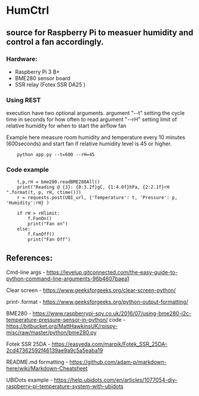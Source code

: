 # HumCtrl

## source for Raspberry Pi to measuer humidity and control a fan accordingly.

### Hardware:
* Raspberry Pi 3 B+
* BME280 sensor board 
* SSR relay (Fotex SSR DA25 )

### Using REST
execution have two optional arguments.
argument "--t" setting the cycle time in seconds for how often to read
argument "--rH" setting limit of relative humidity for when to start the airflow fan

Example here measure room humidity and temperature every 10 minutes (600seconds) and start fan if relative humidity level is 45 or higher.
``` funciton call example
    python app.py --t=600 --rH=45
```

### Code example
```
    t,p,rH = bme280.readBME280All()
    print("Reading @ {3}: {0:3.2f}gC, {1:4.0f}hPa, {2:2.1f}rH   ".format(t, p, rH, ctime())) 
    r = requests.post(UBI_url, {'Temperature': t, 'Pressure': p, 'Humidity':rH} )

    if rH > rHlimit:
        f.FanOn()
        print("Fan on")
    else:
        f.FanOff()
        print("Fan Off")
```

## References:

Cmd-line args - https://levelup.gitconnected.com/the-easy-guide-to-python-command-line-arguments-96b4607baea1

Clear screen - https://www.geeksforgeeks.org/clear-screen-python/

print-.format - https://www.geeksforgeeks.org/python-output-formatting/

BME280 - https://www.raspberrypi-spy.co.uk/2016/07/using-bme280-i2c-temperature-pressure-sensor-in-python/
code - https://bitbucket.org/MattHawkinsUK/rpispy-misc/raw/master/python/bme280.py

Fotek SSR 25DA - https://easyeda.com/marpik/Fotek_SSR_25DA-2cd47362592f46139ae9a9c5a5eaba19

README.md formatting - https://github.com/adam-p/markdown-here/wiki/Markdown-Cheatsheet

UBIDots example - https://help.ubidots.com/en/articles/1077054-diy-raspberry-pi-temperature-system-with-ubidots

